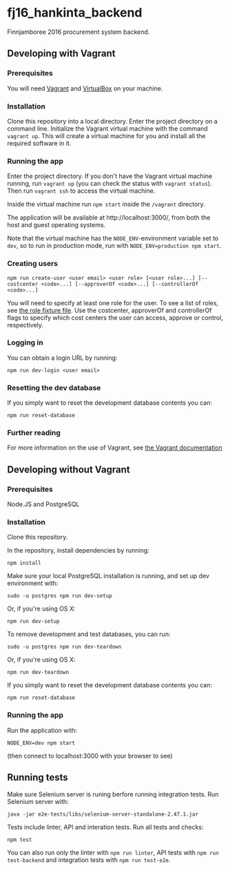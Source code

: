 # fj16_hankinta_backend

Finnjamboree 2016 procurement system backend.

## Developing with Vagrant
### Prerequisites
You will need [Vagrant](https://www.vagrantup.com/) and [VirtualBox](https://www.virtualbox.org/) on your machine.

### Installation
Clone this repository into a local directory. Enter the project directory on a command line. Initialize the Vagrant virtual machine with the command `vagrant up`. This will create a virtual machine for you and install all the required software in it.

### Running the app
Enter the project directory. If you don't have the Vagrant virtual machine running, run `vagrant up` (you can check the status with `vagrant status`). Then run `vagrant ssh` to access the virtual machine.

Inside the virtual machine run `npm start` inside the `/vagrant` directory.

The application will be available at http://localhost:3000/, from both the host and guest operating systems.

Note that the virtual machine has the `NODE_ENV`-environment variable set to `dev`, so to run in production mode, run with `NODE_ENV=production npm start`.

### Creating users
```
npm run create-user <user email> <user role> [<user role>...] [--costcenter <code>...] [--approverOf <code>...] [--controllerOf <code>...]
```
You will need to specify at least one role for the user. To see a list of roles, see [the role fixture file](common/fixtures/all/Role.json). Use the costcenter, approverOf and controllerOf flags to specify which cost centers the user can access, approve or control, respectively.

### Logging in

You can obtain a login URL by running:
```
npm run dev-login <user email>
```

### Resetting the dev database

If you simply want to reset the development database contents you can:
```
npm run reset-database
```

### Further reading
For more information on the use of Vagrant, see [the Vagrant documentation](https://docs.vagrantup.com/v2/)

## Developing without Vagrant
### Prerequisites

Node.JS and PostgreSQL

### Installation

Clone this repository.

In the repository, install dependencies by running:
```
npm install
```

Make sure your local PostgreSQL installation is running, and set up dev environment with:
```
sudo -u postgres npm run dev-setup
```

Or, if you're using OS X:
```
npm run dev-setup
```
To remove development and test databases, you can run:
```
sudo -u postgres npm run dev-teardown
```
Or, if you're using OS X:
```
npm run dev-teardown
```
If you simply want to reset the development database contents you can:
```
npm run reset-database
```
### Running the app

Run the application with:
```
NODE_ENV=dev npm start
```
(then connect to localhost:3000 with your browser to see)

## Running tests

Make sure Selenium server is runing berfore running integration tests. Run Selenium server with:

```
java -jar e2e-tests/libs/selenium-server-standalone-2.47.1.jar
```

Tests include linter, API and interation tests. Run all tests and checks:
```
npm test
```

You can also run only the linter with `npm run linter`, API tests with `npm run test-backend` and integration tests with `npm run test-e2e`.
